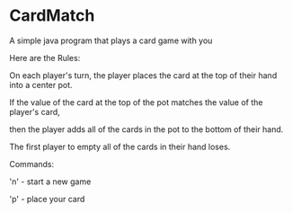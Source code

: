 # CardMatch
A simple java program that plays a card game with you

Here are the Rules:

On each player's turn, the player places the card at the top of their hand into a center pot.

If the value of the card at the top of the pot matches the value of the player's card,

then the player adds all of the cards in the pot to the bottom of their hand.

The first player to empty all of the cards in their hand loses.

Commands:

'n' - start a new game

'p' - place your card

